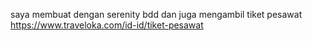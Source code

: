 saya membuat dengan serenity bdd dan  juga mengambil tiket pesawat
https://www.traveloka.com/id-id/tiket-pesawat
